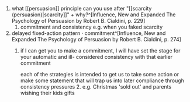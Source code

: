 1. what [[persuasion]] principle can you use after "[[scarcity (persuasion)|scarcity]]" + why?^[Influence, New and Expanded The Psychology of Persuasion by Robert B. Cialdini, p. 229]
	1. commitment and consistency e.g. when you faked scarcity
2. delayed fixed-action pattern · commitment^[Influence, New and Expanded The Psychology of Persuasion by Robert B. Cialdini, p. 274]
	1. if I can get you to make a commitment, I will have set the stage for your automatic and ill- considered consistency with that earlier commitment
	   
	   each of the strategies is intended to get us to take some action or make some statement that will trap us into later compliance through consistency pressures
	   2. e.g. Christmas 'sold out' and parents wishing their kids gifts